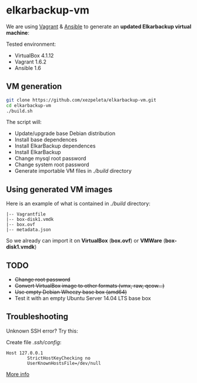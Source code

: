 elkarbackup-vm
==============

We are using [Vagrant](http://www.vagrantup.com/) & [Ansible](http://www.ansible.com/home) to generate an **updated Elkarbackup virtual machine**:

Tested environment:
 * VirtualBox 4.1.12
 * Vagrant 1.6.2
 * Ansible 1.6

VM generation
---------------

```sh
git clone https://github.com/xezpeleta/elkarbackup-vm.git
cd elkarbackup-vm
./build.sh
```

The script will:
 * Update/upgrade base Debian distribution
 * Install base dependences
 * Install ElkarBackup dependences
 * Install ElkarBackup
 * Change mysql root password
 * Change system root password
 * Generate importable VM files in _./build_ directory


Using generated VM images
--------------------------

Here is an example of what is contained in _./build_ directory:

```
|-- Vagrantfile
|-- box-disk1.vmdk
|-- box.ovf
|-- metadata.json
```

So we already can import it on **VirtualBox** (__box.ovf__) or **VMWare** (__box-disk1.vmdk__)


TODO
------

 * ~~Change root password~~
 * ~~Convert VirtualBox image to other formats (vmx, raw, qcow...)~~
 * ~~Use empty Debian Wheezy base box (amd64)~~
 * Test it with an empty Ubuntu Server 14.04 LTS base box

Troubleshooting
-----------------

Unknown SSH error? Try this:

Create file _.ssh/config_:

```
Host 127.0.0.1
        StrictHostKeyChecking no
        UserKnownHostsFile=/dev/null
```

[More info](http://www.midwesternmac.com/blogs/jeff-geerling/fixing-ssh-unknown-error-when)

